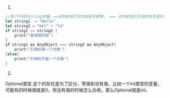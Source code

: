1.
```swift
//两个不同的string常量，==会判断他们的内容是否相等， === 会判断他们引用的是否是同一个对象，事实证明他们确实是同一个对象
let string1  = "Hello"
let string2 = "Hel" + "lo"
if string1 == string2 {
    print("是相等的呢")
}
if string1 as AnyObject === string2 as AnyObject{
    print("引用的是一个对象")
}else{
    print("引用的不是一个对象")
}

```
2.
Optional类型
这个的存在是为了区分，零值和没有值，比如一个int类型的变量，可能有的时候值就是0，但没有值的时候怎么办呢，那么Optional就是nil。
